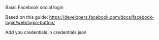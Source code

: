 Basic Facebook social login

Based on this guide:
https://developers.facebook.com/docs/facebook-login/web/login-button/

Add you credentials in credentials.json